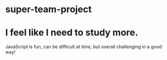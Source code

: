 # super-team-project



I feel like I need to study more.
======

JavaScript is fun, can be difficult at time, but overall challenging in a good way!

